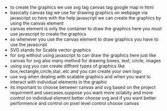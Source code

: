 - to create the graphics we use svg tag canvas tag google map in html
- basically canvas tag we use for drawing graphics on webpage via javascript so here with the help javascript we can create the graphics by using the canvas element
- canvas element is only the container to draw the graphics here you must use javascript to create the graphics
- so whenever you use the canvas element to draw graphics you have to use the javascript
- SVG stands for Scable vector graphics
- for svg without using javascript to can draw the graphics here just like canvas for svg also many method for drawing boxes, text, circle, images
- using svg you can create diffrent types of graphics like box,rectangle,circle,star..etc and you can create your own logo
- use svg when dealing with scalable graphics and when you want to interact with individual elements in the graphic
- its important to choose between canvas and svg based on the project requirment and usecases.suppose you want more sclabity and more control on individual element better choose svg and if you want better performence and control on pixel level control choose canvas
